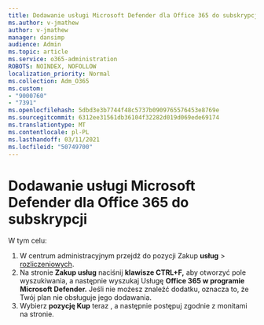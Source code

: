 ```yaml
---
title: Dodawanie usługi Microsoft Defender dla Office 365 do subskrypcji
ms.author: v-jmathew
author: v-jmathew
manager: dansimp
audience: Admin
ms.topic: article
ms.service: o365-administration
ROBOTS: NOINDEX, NOFOLLOW
localization_priority: Normal
ms.collection: Adm_O365
ms.custom:
- "9000760"
- "7391"
ms.openlocfilehash: 5dbd3e3b7744f48c5737b0909765576453e8769e
ms.sourcegitcommit: 6312ee31561db36104f32282d019d069ede69174
ms.translationtype: MT
ms.contentlocale: pl-PL
ms.lasthandoff: 03/11/2021
ms.locfileid: "50749700"
---
```

# <a name="add-microsoft-defender-for-office-365-to-your-subscription"></a>Dodawanie usługi Microsoft Defender dla Office 365 do subskrypcji

W tym celu:

1. W centrum administracyjnym przejdź do pozycji Zakup **usług**  >  [rozliczeniowych](https://go.microsoft.com/fwlink/p/?linkid=868433).
2. Na stronie **Zakup usług** naciśnij **klawisze CTRL+F,** aby otworzyć pole wyszukiwania, a następnie wyszukaj Usługę **Office 365 w programie Microsoft Defender.** Jeśli nie możesz znaleźć dodatku, oznacza to, że Twój plan nie obsługuje jego dodawania.
3. Wybierz **pozycję Kup** teraz , a następnie postępuj zgodnie z monitami na stronie.

